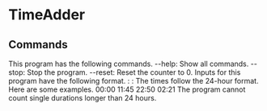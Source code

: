 # TimeAdder
## Commands
This program has the following commands.
--help: Show all commands.
--stop: Stop the program.
--reset: Reset the counter to 0.
Inputs for this program have the following format.
<Hour of the first time>:<Minute of the first time> <Hour of the second time>:<Minute of the second time>
The times follow the 24-hour format. Here are some examples.
00:00 11:45
22:50 02:21
The program cannot count single durations longer than 24 hours.